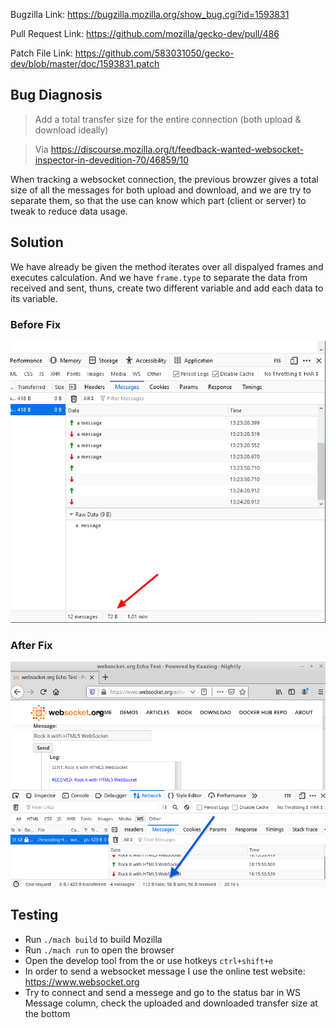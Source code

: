 Bugzilla Link: https://bugzilla.mozilla.org/show_bug.cgi?id=1593831

Pull Request Link: https://github.com/mozilla/gecko-dev/pull/486

Patch File Link: https://github.com/583031050/gecko-dev/blob/master/doc/1593831.patch

## Bug Diagnosis
> Add a total transfer size for the entire connection (both upload & download ideally) 

> Via https://discourse.mozilla.org/t/feedback-wanted-websocket-inspector-in-devedition-70/46859/10

When tracking a websocket connection, the previous browzer gives a total size of all the messages for both upload and download, and we are try to separate them, so that the use can know which part (client or server) to tweak to reduce data usage.

## Solution
We have already be given the method iterates over all dispalyed frames and executes calculation. And we have ```frame.type``` to separate the data from received and sent, thuns, create two different variable and add each data to its variable.


### Before Fix
![before](https://github.com/583031050/gecko-dev/blob/master/doc/before.png)

### After Fix
![after](https://github.com/583031050/gecko-dev/blob/master/doc/after.png)

## Testing
- Run ```./mach build``` to build Mozilla
- Run ```./mach run``` to open the browser
- Open the develop tool from the or use hotkeys ```ctrl+shift+e```
- In order to send a websocket message I use the online test website: https://www.websocket.org
- Try to connect and send a messege and go to the status bar in WS Message column, check the uploaded and downloaded transfer size at the bottom
